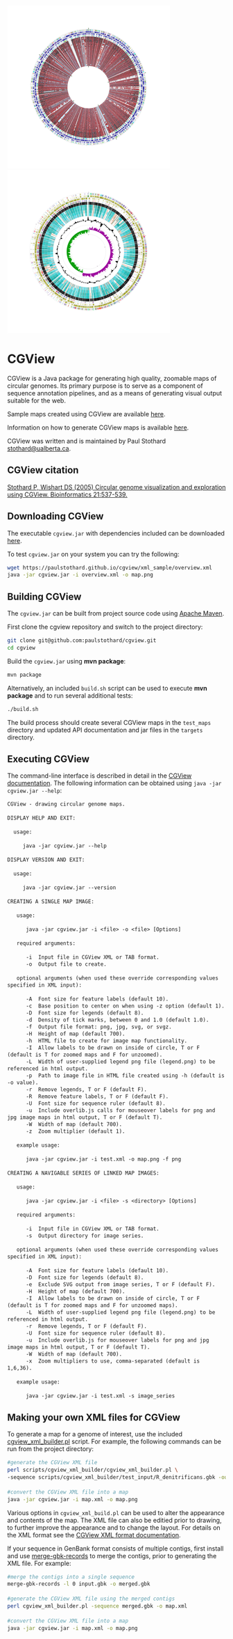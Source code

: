 ![CGView map](sample1.png) ![CGView map](sample2.png)


# CGView
CGView is a Java package for generating high quality, zoomable maps of circular genomes. Its primary purpose is to serve as a component of sequence annotation pipelines, and as a means of generating visual output suitable for the web.

Sample maps created using CGView are available [here](https://paulstothard.github.io/cgview/gallery.html).

Information on how to generate CGView maps is available [here](https://paulstothard.github.io/cgview/create_overview.html).

CGView was written and is maintained by Paul Stothard <stothard@ualberta.ca>.

## CGView citation

[Stothard P, Wishart DS (2005) Circular genome visualization and exploration using CGView. Bioinformatics 21:537-539.](https://pubmed.ncbi.nlm.nih.gov/15479716/)

## Downloading CGView

The executable `cgview.jar` with dependencies included can be downloaded [here](https://github.com/paulstothard/cgview/releases/).

To test `cgview.jar` on your system you can try the following:

```bash
wget https://paulstothard.github.io/cgview/xml_sample/overview.xml
java -jar cgview.jar -i overview.xml -o map.png
```

## Building CGView

The `cgview.jar` can be built from project source code using [Apache Maven](https://maven.apache.org).

First clone the cgview repository and switch to the project directory:

```bash
git clone git@github.com:paulstothard/cgview.git
cd cgview
```

Build the `cgview.jar` using **mvn package**:

```bash
mvn package
```

Alternatively, an included `build.sh` script can be used to execute **mvn package** and to run several additional tests:

```bash
./build.sh
```

The build process should create several CGView maps in the `test_maps` directory and updated API documentation and jar files in the `targets` directory.

## Executing CGView

The command-line interface is described in detail in the [CGView documentation](https://paulstothard.github.io/cgview/application.html). The following information can be obtained using `java -jar cgview.jar --help`: 

```
CGView - drawing circular genome maps.

DISPLAY HELP AND EXIT:

  usage:

     java -jar cgview.jar --help

DISPLAY VERSION AND EXIT:

  usage:

     java -jar cgview.jar --version

CREATING A SINGLE MAP IMAGE:

   usage:

      java -jar cgview.jar -i <file> -o <file> [Options]

   required arguments:

      -i  Input file in CGView XML or TAB format.
      -o  Output file to create.

   optional arguments (when used these override corresponding values specified in XML input):

      -A  Font size for feature labels (default 10).
      -c  Base position to center on when using -z option (default 1).
      -D  Font size for legends (default 8).
      -d  Density of tick marks, between 0 and 1.0 (default 1.0).
      -f  Output file format: png, jpg, svg, or svgz.
      -H  Height of map (default 700).
      -h  HTML file to create for image map functionality.
      -I  Allow labels to be drawn on inside of circle, T or F (default is T for zoomed maps and F for unzoomed).
      -L  Width of user-supplied legend png file (legend.png) to be referenced in html output.
      -p  Path to image file in HTML file created using -h (default is -o value).
      -r  Remove legends, T or F (default F).
      -R  Remove feature labels, T or F (default F).
      -U  Font size for sequence ruler (default 8).
      -u  Include overlib.js calls for mouseover labels for png and jpg image maps in html output, T or F (default T).
      -W  Width of map (default 700).
      -z  Zoom multiplier (default 1).

   example usage:

      java -jar cgview.jar -i test.xml -o map.png -f png

CREATING A NAVIGABLE SERIES OF LINKED MAP IMAGES:

   usage:

      java -jar cgview.jar -i <file> -s <directory> [Options]

   required arguments:

      -i  Input file in CGView XML or TAB format.
      -s  Output directory for image series.

   optional arguments (when used these override corresponding values specified in XML input):

      -A  Font size for feature labels (default 10).
      -D  Font size for legends (default 8).
      -e  Exclude SVG output from image series, T or F (default F).
      -H  Height of map (default 700).
      -I  Allow labels to be drawn on inside of circle, T or F (default is T for zoomed maps and F for unzoomed maps).
      -L  Width of user-supplied legend png file (legend.png) to be referenced in html output.
      -r  Remove legends, T or F (default F).
      -U  Font size for sequence ruler (default 8).
      -u  Include overlib.js for mouseover labels for png and jpg image maps in html output, T or F (default T).
      -W  Width of map (default 700).
      -x  Zoom multipliers to use, comma-separated (default is 1,6,36).

   example usage:

      java -jar cgview.jar -i test.xml -s image_series
```

## Making your own XML files for CGView

To generate a map for a genome of interest, use the included [cgview\_xml\_builder.pl](scripts/cgview_xml_builder/README.md) script. For example, the following commands can be run from the project directory:

```bash
#generate the CGView XML file
perl scripts/cgview_xml_builder/cgview_xml_builder.pl \
-sequence scripts/cgview_xml_builder/test_input/R_denitrificans.gbk -output map.xml

#convert the CGView XML file into a map
java -jar cgview.jar -i map.xml -o map.png
```

Various options in `cgview_xml_build.pl` can be used to alter the appearance and contents of the map. The XML file can also be editied prior to drawing, to further improve the appearance and to change the layout. For details on the XML format see the [CGView XML format documentation](https://paulstothard.github.io/cgview/xml_overview.html).

If your sequence in GenBank format consists of multiple contigs, first install and use [merge-gbk-records](https://github.com/kblin/merge-gbk-records) to merge the contigs, prior to generating the XML file. For example:

```bash
#merge the contigs into a single sequence
merge-gbk-records -l 0 input.gbk -o merged.gbk

#generate the CGView XML file using the merged contigs
perl cgview_xml_builder.pl -sequence merged.gbk -o map.xml

#convert the CGView XML file into a map
java -jar cgview.jar -i map.xml -o map.png
``` 



